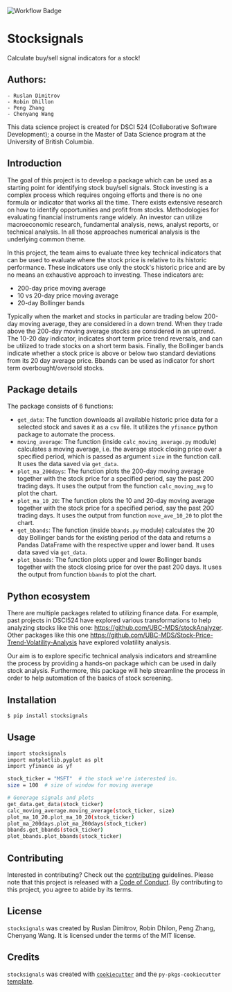 ![Workflow Badge](https://github.com/UBC-MDS/StockSignals/actions/workflows/ci-cd.yml/badge.svg)

# Stocksignals

Calculate buy/sell signal indicators for a stock!


## Authors:
    - Ruslan Dimitrov
    - Robin Dhillon
    - Peng Zhang
    - Chenyang Wang

This data science project is created for DSCI 524 (Collaborative Software Development); a course in the Master of Data Science program at the University of British Columbia.

## Introduction

The goal of this project is to develop a package which can be used as a starting point for identifying stock buy/sell signals. Stock investing is a complex process which requires ongoing efforts and there is no one formula or indicator that works all the time. There exists extensive research on how to identify opportunities and profit from stocks. Methodologies for evaluating financial instruments range widely. An investor can utilize macroeconomic research, fundamental analysis, news, analyst reports, or technical analysis. In all those approaches numerical analysis is the underlying common theme.

In this project, the team aims to evaluate three key technical indicators that can be used to evaluate where the stock price is relative to its historic performance. These indicators use only the stock's historic price and are by no means an exhaustive approach to investing. These indicators are:

- 200-day price moving average
- 10 vs 20-day price moving average
- 20-day Bollinger bands

Typically when the market and stocks in particular are trading below 200-day moving average, they are considered in a down trend.  When they trade above the 200-day moving average stocks are considered in an uptrend.  The 10-20 day indicator, indicates short term price trend reversals, and can be utilized to trade stocks on a short term basis.  Finally, the Bollinger bands indicate whether a stock price is above or below two standard deviations from its 20 day average price.  Bbands can be used as indicator for short term overbought/oversold stocks.

<!-- #region -->
## Package details
The package consists of 6 functions:
- `get_data`: The function downloads all available historic price data for a selected stock and saves it as a `csv` file. It utilizes the `yfinance` python package to automate the process. 
- `moving_average`: The function (inside `calc_moving_average.py` module) calculates a moving average, i.e. the average stock closing price over a specified period, which is passed as argument `size` in the function call. It uses the data saved via `get_data`.
- `plot_ma_200days`: The function plots the 200-day moving average together with the stock price for a specified period, say the past 200 trading days.  It uses the output from the function `calc_moving_avg` to plot the chart.
- `plot_ma_10_20`: The function plots the 10 and 20-day moving average together with the stock price for a specified period, say the past 200 trading days. It uses the output from function `move_ave_10_20` to plot the chart.
- `get_bbands`: The function (inside `bbands.py` module) calculates the 20 day Bollinger bands for the existing period of the data and returns a Pandas DataFrame with the respective upper and lower band. It uses data saved via `get_data`.
- `plot_bbands`: The function plots upper and lower Bollinger bands together with the stock closing price for over the past 200 days. It uses the output from function `bbands` to plot the chart.


## Python ecosystem

There are multiple packages related to utilizing finance data. For example, past projects in DSCI524 have explored various transformations to help analyzing stocks like this one: https://github.com/UBC-MDS/stockAnalyzer.  Other packages like this one https://github.com/UBC-MDS/Stock-Price-Trend-Volatility-Analysis have explored volatility analysis.  

Our aim is to explore specific technical analysis indicators and streamline the process by providing a hands-on package which can be used in daily stock analysis. Furthermore, this package will help streamline the process in order to help automation of the basics of stock screening.

<!-- #endregion -->

## Installation

```bash
$ pip install stocksignals
```

## Usage

```bash
import stocksignals
import matplotlib.pyplot as plt
import yfinance as yf

stock_ticker = "MSFT"  # the stock we're interested in. 
size = 100  # size of window for moving average

# Generage signals and plots
get_data.get_data(stock_ticker)
calc_moving_average.moving_average(stock_ticker, size)
plot_ma_10_20.plot_ma_10_20(stock_ticker)
plot_ma_200days.plot_ma_200days(stock_ticker)
bbands.get_bbands(stock_ticker)
plot_bbands.plot_bbands(stock_ticker)
```

<!-- #region -->


## Contributing

Interested in contributing? Check out the [contributing](CONTRIBUTING.md) guidelines. Please note that this project is released with a [Code of Conduct](CONDUCT.md). By contributing to this project, you agree to abide by its terms.

## License

`stocksignals` was created by Ruslan Dimitrov, Robin Dhilon, Peng Zhang, Chenyang Wang. It is licensed under the terms of the MIT license.

## Credits

`stocksignals` was created with [`cookiecutter`](https://cookiecutter.readthedocs.io/en/latest/) and the `py-pkgs-cookiecutter` [template](https://github.com/py-pkgs/py-pkgs-cookiecutter).
<!-- #endregion -->
